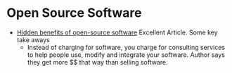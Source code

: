 # Open Source Software

- [Hidden benefits of open-source software](http://robjhyndman.com/hyndsight/oss-benefits/) Excellent Article. Some key take aways
	-  Instead of charging for software, you charge for consulting services to help people use, modify and integrate your software. Author says they get more $$ that way than selling software.